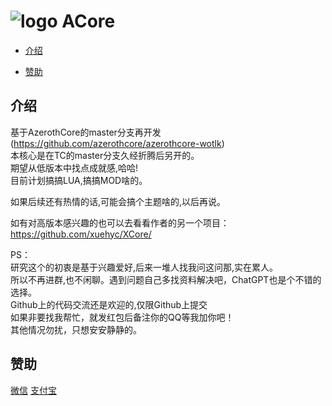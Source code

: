 ﻿# ![logo](http://m.qpic.cn/psc?/V52nY6a20lzs8U1Wv03f33HFbw43TrKC/bqQfVz5yrrGYSXMvKr.cqad44szbS8X0Ps9P2rb6ioZ.IEkHmy93jWFHC1wIznHyNosj8F9Zh8uGBSXiOwarjryde0sIuzb6NL3T3uLjVrQ!/b&bo=2QDRAAAAAAADByo!&rf=viewer_4) ACore

* [介绍](#介绍)

* [赞助](#赞助)

## 介绍

基于AzerothCore的master分支再开发<br>
(https://github.com/azerothcore/azerothcore-wotlk)<br>
本核心是在TC的master分支久经折腾后另开的。<br>
期望从低版本中找点成就感,哈哈!<br>
目前计划搞搞LUA,搞搞MOD啥的。<br>

如果后续还有热情的话,可能会搞个主题啥的,以后再说。<br>

如有对高版本感兴趣的也可以去看看作者的另一个项目：<br>
https://github.com/xuehyc/XCore/


PS：<br>
研究这个的初衷是基于兴趣爱好,后来一堆人找我问这问那,实在累人。<br>
所以不再进群,也不闲聊。遇到问题自己多找资料解决吧，ChatGPT也是个不错的选择。<br>
Github上的代码交流还是欢迎的,仅限Github上提交<br>
如果非要找我帮忙，就发红包后备注你的QQ等我加你吧！<br>
其他情况勿扰，只想安安静静的。<br>


## 赞助
[微信](https://www.kdocs.cn/l/chBq7Z1jTdU8)
[支付宝](https://kdocs.cn/l/cspwUBM7pkBg)

